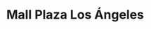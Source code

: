 ---
title: "Mall Plaza Los Ángeles"
url: /los-angeles/mall-plaza-los-angeles/
shop: centro comercial
---